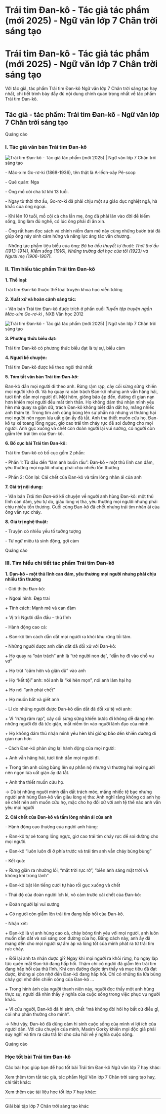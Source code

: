# Trái tim Đan-kô - Tác giả tác phẩm (mới 2025) - Ngữ văn lớp 7 Chân trời sáng tạo

# Trái tim Đan-kô - Tác giả tác phẩm (mới 2025) - Ngữ văn lớp 7 Chân trời sáng tạo

Với tác giả, tác phẩm Trái tim Đan-kô Ngữ văn lớp 7 Chân trời sáng tạo hay nhất, chi tiết trình bày đầy đủ nội dung chính quan trọng nhất về tác phẩm Trái tim Đan-kô.

## Tác giả - tác phẩm: Trái tim Đan-kô - Ngữ văn lớp 7 Chân trời sáng tạo

Quảng cáo

### **I. Tác giả văn bản Trái tim Đan-kô**

![Trái tim Đan-kô - Tác giả tác phẩm \(mới 2025\) | Ngữ văn lớp 7 Chân trời sáng tạo](https://vietjack.com/soan-van-lop-7-ct/images/tac-gia-tac-pham-trai-tim-dan-ko.PNG)

\- Mác-xim Go-rơ-ki (1868-1936), tên thật là A-lếch-xây Pê-scop

\- Quê quán: Nga

\- Ông mồ côi cha từ khi 13 tuổi.

\- Ngay từ thời thơ ấu, Go-rơ-ki đã phải chịu một sự giáo dục nghiệt ngã, hà khắc của ông ngoại.

\- Khi lên 10 tuổi, mồ côi cả cha lẫn mẹ, ông đã phải lăn vào đời để kiếm sống, ông làm đủ nghề, có lúc ông phải đi ăn xin.

\- Ông rất ham đọc sách và chính niềm đam mê này cùng những bươn trải đã giúp ông nảy sinh cảm hứng và năng lực áng tác văn chương.

\- Những tác phẩm tiêu biểu của ông: _Bộ ba tiểu thuyết tự thuật: Thời thơ ấu (1913-1914), Kiếm sống (1916), Những trường đại học của tôi (1923) và Người mẹ (1906-1907)._

### **II. Tìm hiểu tác phẩm Trái tim Đan-kô**

**1\. Thể loại:**

Trái tim Đan-kô thuộc thể loại truyện khoa học viễn tưởng

**2\. Xuất xứ và hoàn cảnh sáng tác:**

\- Văn bản Trái tim Đan-kô được trích ở phần cuối _Tuyển tập truyện ngắn Mác-xim Go-rơ-ki_ , NXB Văn học 2012

![Trái tim Đan-kô - Tác giả tác phẩm \(mới 2025\) | Ngữ văn lớp 7 Chân trời sáng tạo](https://vietjack.com/soan-van-lop-7-ct/images/tac-gia-tac-pham-trai-tim-dan-ko-1.PNG)

**3\. Phương thức biểu đạt:**

Trái tim Đan-kô có phương thức biểu đạt là tự sự, biểu cảm

**4\. Người kể chuyện:**

Trái tim Đan-kô được kể theo ngôi thứ nhất

**5\. Tóm tắt văn bản Trái tim Đan-kô:**

Đan-kô dẫn mọi người đi theo anh. Rừng rậm rạp, cây cối sừng sững khiến mọi người khó đi. Và họ quay ra oán trách Đan-kô nhưng anh vẫn hăng hái, tươi tỉnh dẫn mọi người đi. Một hôm, giông bão ập đến, đường đi gian nan hơn khiến mọi người đều mất tinh thần. Họ không dám thú nhận mình yếu hèn mà quay ra giận dữ, trách Đan-kô không biết dẫn dắt họ, mắng nhiếc anh thậm tệ. Trong tim anh cũng bùng lên sự phẫn nộ nhưng vì thương hại mọi người nên ngọn lửa uất giận ấy đã tắt. Anh tha thiết muốn cứu họ. Đan-kô tự xé toang lồng ngực, giơ cao trái tim cháy rực để soi đường cho mọi người. Anh gục xuống và chết còn đoàn người lại vui sướng, có người còn giẫm lên trái tim của Đan-kô.

**6\. Bố cục bài Trái tim Đan-kô:**

Trái tim Đan-kô có bố cục gồm 2 phần:

\- Phần 1: Từ đầu đến “làm anh buồn rầu”: Đan-kô – một thủ lĩnh can đảm, yêu thương mọi người nhưng phải chịu nhiều tổn thương

\- Phần 2: Còn lại: Cái chết của Đan-kô và tấm lòng nhân ái của anh

**7\. Giá trị nội dung:**

\- Văn bản _Trái tim Đan-kô_ kể chuyện về người anh hùng Đan-kô: một thủ lĩnh can đảm, yêu tự do, giàu lòng vị tha, yêu thương mọi người nhưng phải chịu nhiều tổn thương. Cuối cùng Đan-kô đã chết nhưng trái tim nhân ái của ông vẫn rực cháy.

**8\. Giá trị nghệ thuật:**

\- Truyện có nhiều yếu tố tưởng tượng

\- Từ ngữ miêu tả sinh động, gợi cảm

Quảng cáo

### **III. Tìm hiểu chi tiết tác phẩm Trái tim Đan-kô**

**1\. Đan-kô – một thủ lĩnh can đảm, yêu thương mọi người nhưng phải chịu nhiều tổn thương**

\- Giới thiệu Đan-kô:

\+ Ngoại hình: Đẹp trai

\+ Tính cách: Mạnh mẽ và can đảm

\+ Vị trí: Người dẫn đầu – thủ lĩnh

\- Hành động cao cả:

\+ Đan-kô tìm cách dẫn dắt mọi người ra khỏi khu rừng tối tăm. 

\- Những người được anh dẫn dắt đã đối xử với Đan-kô:

\+ Họ quay ra “oán trách” anh là “trẻ người non dạ”, “dẫn họ đi vào chỗ vu vơ” 

\+ Họ trút “căm hờn và giận dữ” vào anh

\+ Họ “kết tội” anh: nói anh là “kẻ hèn mọn”, nói anh làm hại họ

\+ Họ nói “anh phải chết”

\+ Họ muốn bắt và giết anh

\- Lí do những người được Đan-kô dẫn dắt đã đối xử tệ với anh:

\+ Vì “rừng rậm rạp”, cây cối sừng sững khiến bước đi không dễ dàng nên những người đó đã tức giận, mất niềm tin vào người lãnh đạo của mình.

\+ Họ không dám thú nhận mình yếu hèn khi giông bão đến khiến đường đi gian nan hơn

\- Cách Đan-kô phản ứng lại hành động của mọi người:

\+ Anh vẫn hăng hái, tươi tỉnh dẫn mọi người đi. 

\+ Trong tim anh cũng bùng lên sự phẫn nộ nhưng vì thương hại mọi người nên ngọn lửa uất giận ấy đã tắt. 

\+ Anh tha thiết muốn cứu họ.

→ Dù bị những người mình dẫn dắt trách móc, mắng nhiếc tệ bạc nhưng người anh hùng Đan-kô vẫn giàu lòng vị tha: Anh nghĩ rằng không có anh họ sẽ chết nên anh muốn cứu họ, mặc cho họ đối xử với anh tệ thế nào anh vẫn yêu mọi người

**2\. Cái chết của Đan-kô và tấm lòng nhân ái của anh**

\- Hành động cao thượng của người anh hùng:

\+ Đan-kô tự xé toang lồng ngực, giơ cao trái tim cháy rực để soi đường cho mọi người. 

\+ Đan-kô “luôn luôn đi ở phía trước và trái tim anh vẫn cháy bùng bùng”

\- Kết quả: 

\+ Rừng giãn ra nhường lối, “mặt trời rực rỡ”, “biển ánh sáng mặt trời và không khí trong lành”

\+ Đan-kô bật lên tiếng cười tự hào rồi gục xuống và chết 

\- Thái độ của đoàn người ích kỉ, vô cảm trước cái chết của Đan-kô:

\+ Đoàn người lại vui sướng

\+ Có người còn giẫm lên trái tim đang hấp hối của Đan-kô.

\- Nhận xét:

\+ Đan-kô là vị anh hùng cao cả, cháy bỏng tình yêu với mọi người, anh luôn muốn dẫn dắt và soi sáng con đường của họ. Bằng cách này, anh ấy đã mang đến cho mọi người sự ấm áp và lòng tốt của mình phát ra từ trái tim rực cháy.

\+ Đổi lại anh ta nhận được gì? Ngay khi mọi người ra khỏi rừng, họ ngay lập tức quên mất Đan-kô đang hấp hối. Thậm chí có người đã giẫm lên trái tim đang hấp hối của thủ lĩnh. Khi con đường được tìm thấy và mục tiêu đã đạt được, không ai còn nhớ đến Đan-kô đang hấp hối. Chỉ có những tia lửa bùng cháy gợi nhớ đến chiến công của Đan-kô …

\+ Trong hình ảnh của người thanh niên này, người đọc thấy một anh hùng thực sự, người đã nhìn thấy ý nghĩa của cuộc sống trong việc phục vụ người khác.

\+ Vì cứu người, Đan-kô đã hi sinh, chết “mà không đòi hỏi họ bất cứ điều gì, coi như phần thưởng cho mình”. 

→ Như vậy, Đan-kô đã dũng cảm hi sinh cuộc sống của mình vì lợi ích của người dân. Với câu chuyện của mình, Maxim Gorky khiến mọi độc giả phải suy nghĩ và tìm ra câu trả lời cho câu hỏi về ý nghĩa cuộc sống.

Quảng cáo

### **Học tốt bài Trái tim Đan-kô**

Các bài học giúp bạn để học tốt bài Trái tim Đan-kô Ngữ văn lớp 7 hay khác:

Xem thêm tóm tắt tác giả, tác phẩm Ngữ Văn lớp 7 Chân trời sáng tạo hay, chi tiết khác:

Xem thêm các tài liệu học tốt lớp 7 hay khác:

* * *

Giải bài tập lớp 7 Chân trời sáng tạo khác
